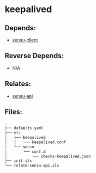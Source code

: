 # keepalived

## Depends:

  -  [sensu-client](/salt/sensu-client)

## Reverse Depends:

  -  N/A

## Relates:

  -  [sensu-api](/salt/sensu-api)

## Files:

```bash
.
├── defaults.yaml
├── etc
│   ├── keepalived
│   │   └── keepalived.conf
│   └── sensu
│       └── conf.d
│           └── checks-keepalived.json
├── init.sls
└── relate-sensu-api.sls
```

